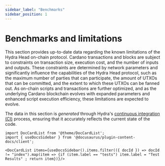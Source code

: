```yaml
---
sidebar_label: "Benchmarks"
sidebar_position: 1
---
```


# Benchmarks and limitations

This section provides up-to-date data regarding the known limitations of the Hydra Head on-chain protocol. Cardano transactions and blocks are subject to constraints on transaction size, execution cost, and the number of inputs and outputs. These constraints are determined by network parameters and significantly influence the capabilities of the Hydra Head protocol, such as the maximum number of parties that can participate, the amount of UTXOs that can be committed, and the extent to which these UTXOs can be fanned out. As on-chain scripts and transactions are further optimized, and as the underlying Cardano blockchain evolves with expanded parameters and enhanced script execution efficiency, these limitations are expected to evolve.

The data in this section is _generated_ through Hydra's [continuous integration (CI)](https://github.com/cardano-scaling/hydra/actions/workflows/ci-nix.yaml) process, ensuring that it accurately reflects the current state of the code.

```mdx-code-block
import DocCardList from '@theme/DocCardList';
import { useDocsSidebar } from '@docusaurus/plugin-content-docs/client';

<DocCardList items={useDocsSidebar().items.filter(({ docId }) => docId != "index").map(item => {if (item.label == "tests") item.label = "Test Results" ; return item})}/>
```

